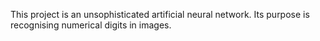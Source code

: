 This project is an unsophisticated artificial neural network. Its purpose is recognising numerical digits in images.